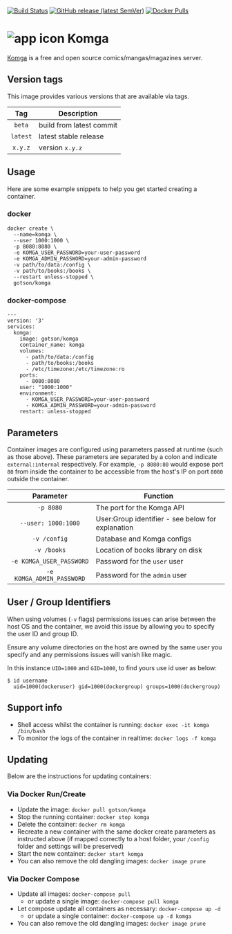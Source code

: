 [![Build Status](https://travis-ci.com/gotson/komga.svg?branch=master)](https://travis-ci.com/gotson/komga)
[![GitHub release (latest SemVer)](https://img.shields.io/github/v/release/gotson/komga?color=blue&label=download&sort=semver)](https://github.com/gotson/komga/releases)
[![Docker Pulls](https://img.shields.io/docker/pulls/gotson/komga)](https://hub.docker.com/r/gotson/komga)

# ![app icon](https://github.com/gotson/komga/raw/master/.github/readme-images/app-icon.png) Komga

[Komga](https://github.com/gotson/komga) is a free and open source comics/mangas/magazines server.

## Version tags

This image provides various versions that are available via tags.

|**Tag** |**Description**         |
|:------:|------------------------|
|`beta`  |build from latest commit|
|`latest`|latest stable release   |
|`x.y.z` |version `x.y.z`         |

## Usage

Here are some example snippets to help you get started creating a container.

### docker

```
docker create \
  --name=komga \
  --user 1000:1000 \
  -p 8080:8080 \
  -e KOMGA_USER_PASSWORD=your-user-password
  -e KOMGA_ADMIN_PASSWORD=your-admin-password
  -v path/to/data:/config \
  -v path/to/books:/books \
  --restart unless-stopped \
  gotson/komga
```

### docker-compose

```
---
version: '3'
services:
  komga:
    image: gotson/komga
    container_name: komga
    volumes:
      - path/to/data:/config
      - path/to/books:/books
      - /etc/timezone:/etc/timezone:ro
    ports:
      - 8080:8080
    user: "1000:1000"
    environment:
      - KOMGA_USER_PASSWORD=your-user-password
      - KOMGA_ADMIN_PASSWORD=your-admin-password
    restart: unless-stopped
```

## Parameters

Container images are configured using parameters passed at runtime (such as those above).
These parameters are separated by a colon and indicate `external:internal` respectively.
For example, `-p 8080:80` would expose port `80` from inside the container to be accessible from the host's IP on port `8080` outside the container.

|         Parameter         | Function                                          |
|:-------------------------:|---------------------------------------------------|
| `-p 8080`                 | The port for the Komga API                        |
| `--user: 1000:1000`       | User:Group identifier - see below for explanation |
| `-v /config`              | Database and Komga configs                        |
| `-v /books`               | Location of books library on disk                 |
| `-e KOMGA_USER_PASSWORD`  | Password for the `user` user                      |
| `-e KOMGA_ADMIN_PASSWORD` | Password for the `admin` user                     |

## User / Group Identifiers

When using volumes (`-v` flags) permissions issues can arise between the host OS and the container, we avoid this issue by allowing you to specify the user ID and group ID.

Ensure any volume directories on the host are owned by the same user you specify and any permissions issues will vanish like magic.

In this instance `UID=1000` and `GID=1000`, to find yours use id user as below:

```
$ id username
  uid=1000(dockeruser) gid=1000(dockergroup) groups=1000(dockergroup)
```

## Support info

- Shell access whilst the container is running: `docker exec -it komga /bin/bash`
- To monitor the logs of the container in realtime: `docker logs -f komga`

## Updating

Below are the instructions for updating containers:

### Via Docker Run/Create

- Update the image: `docker pull gotson/komga`
- Stop the running container: `docker stop komga`
- Delete the container: `docker rm komga`
- Recreate a new container with the same docker create parameters as instructed above (if mapped correctly to a host folder, your `/config` folder and settings will be preserved)
- Start the new container: `docker start komga`
- You can also remove the old dangling images: `docker image prune`

### Via Docker Compose

- Update all images: `docker-compose pull`
  - or update a single image: `docker-compose pull komga`
- Let compose update all containers as necessary: `docker-compose up -d`
  - or update a single container: `docker-compose up -d komga`
- You can also remove the old dangling images: `docker image prune`
